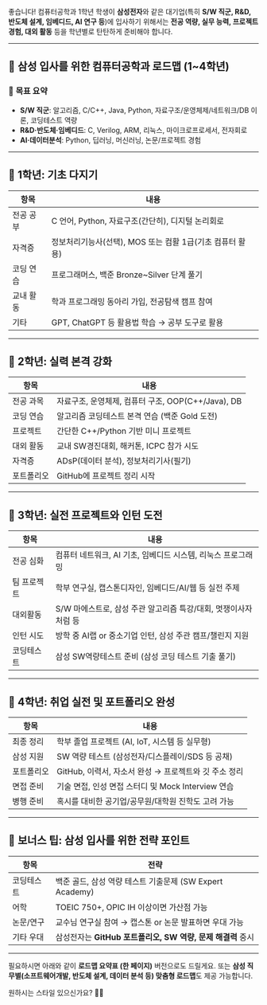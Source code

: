 좋습니다! 컴퓨터공학과 1학년 학생이 **삼성전자**와 같은 대기업(특히 **S/W 직군, R&D, 반도체 설계, 임베디드, AI 연구 등**)에 입사하기 위해서는 **전공 역량, 실무 능력, 프로젝트 경험, 대외 활동** 등을 학년별로 탄탄하게 준비해야 합니다.

---

## 🎯 **삼성 입사를 위한 컴퓨터공학과 로드맵 (1~4학년)**

### 🏁 **목표 요약**
- **S/W 직군**: 알고리즘, C/C++, Java, Python, 자료구조/운영체제/네트워크/DB 이론, 코딩테스트 역량
- **R&D·반도체·임베디드**: C, Verilog, ARM, 리눅스, 마이크로프로세서, 전자회로
- **AI·데이터분석**: Python, 딥러닝, 머신러닝, 논문/프로젝트 경험

---

## 📘 1학년: 기초 다지기

| 항목 | 내용 |
|------|------|
| 전공 공부 | C 언어, Python, 자료구조(간단히), 디지털 논리회로 |
| 자격증 | 정보처리기능사(선택), MOS 또는 컴활 1급(기초 컴퓨터 활용) |
| 코딩 연습 | 프로그래머스, 백준 Bronze~Silver 단계 풀기 |
| 교내 활동 | 학과 프로그래밍 동아리 가입, 전공탐색 캠프 참여 |
| 기타 | GPT, ChatGPT 등 활용법 학습 → 공부 도구로 활용 |

---

## 📗 2학년: 실력 본격 강화

| 항목 | 내용 |
|------|------|
| 전공 과목 | 자료구조, 운영체제, 컴퓨터 구조, OOP(C++/Java), DB |
| 코딩 연습 | 알고리즘 코딩테스트 본격 연습 (백준 Gold 도전) |
| 프로젝트 | 간단한 C++/Python 기반 미니 프로젝트 |
| 대외 활동 | 교내 SW경진대회, 해커톤, ICPC 참가 시도 |
| 자격증 | ADsP(데이터 분석), 정보처리기사(필기) |
| 포트폴리오 | GitHub에 프로젝트 정리 시작 |

---

## 📙 3학년: 실전 프로젝트와 인턴 도전

| 항목 | 내용 |
|------|------|
| 전공 심화 | 컴퓨터 네트워크, AI 기초, 임베디드 시스템, 리눅스 프로그래밍 |
| 팀 프로젝트 | 학부 연구실, 캡스톤디자인, 임베디드/AI/웹 등 실전 주제 |
| 대외활동 | S/W 마에스트로, 삼성 주관 알고리즘 특강/대회, 멋쟁이사자처럼 등 |
| 인턴 시도 | 방학 중 AI랩 or 중소기업 인턴, 삼성 주관 캠프/챌린지 지원 |
| 코딩테스트 | 삼성 SW역량테스트 준비 (삼성 코딩 테스트 기출 풀기) |

---

## 📕 4학년: 취업 실전 및 포트폴리오 완성

| 항목 | 내용 |
|------|------|
| 최종 정리 | 학부 졸업 프로젝트 (AI, IoT, 시스템 등 실무형) |
| 삼성 지원 | SW 역량 테스트 (삼성전자/디스플레이/SDS 등 공채) |
| 포트폴리오 | GitHub, 이력서, 자소서 완성 → 프로젝트와 깃 주소 정리 |
| 면접 준비 | 기술 면접, 인성 면접 스터디 및 Mock Interview 연습 |
| 병행 준비 | 혹시를 대비한 공기업/공무원/대학원 진학도 고려 가능 |

---

## 🎁 **보너스 팁: 삼성 입사를 위한 전략 포인트**

| 항목 | 전략 |
|------|------|
| 코딩테스트 | 백준 골드, 삼성 역량 테스트 기출문제 (SW Expert Academy) |
| 어학 | TOEIC 750+, OPIC IH 이상이면 가산점 가능 |
| 논문/연구 | 교수님 연구실 참여 → 캡스톤 or 논문 발표하면 우대 가능 |
| 기타 우대 | 삼성전자는 **GitHub 포트폴리오, SW 역량, 문제 해결력** 중시 |

---

필요하시면 아래와 같이 **로드맵 요약표 (한 페이지)** 버전으로도 드릴게요. 또는 **삼성 직무별(소프트웨어개발, 반도체 설계, 데이터 분석 등) 맞춤형 로드맵**도 제공 가능합니다.

원하시는 스타일 있으신가요? 🙋‍♂️
